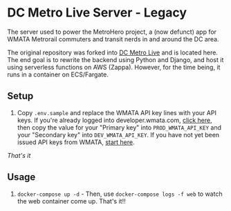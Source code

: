 # DC Metro Live Server - Legacy 

The server used to power the MetroHero project, a (now defunct) app for WMATA Metrorail commuters and transit nerds in and around the DC area.

The original repository was forked into [DC Metro Live](dcmetro.live) and is located here. The end goal is to rewrite the backend using Python and Django, and host it using serverless functions on AWS (Zappa). However, for the time being, it runs in a container on ECS/Fargate.

## Setup

1. Copy `.env.sample` and replace the WMATA API key lines with your API keys. If you're already logged into developer.wmata.com, [click here](https://developer.wmata.com/developer), then copy the value for your "Primary key" into `PROD_WMATA_API_KEY` and your "Secondary key" into `DEV_WMATA_API_KEY`. If you have not yet been issued API keys from WMATA, [start here](https://developer.wmata.com/signup).

*That's it*

## Usage

1. `docker-compose up -d` - Then, use `docker-compose logs -f web` to watch the web container come up. That's it!!  
